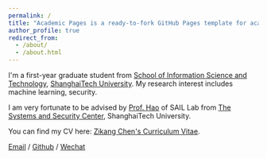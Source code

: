 ```yaml
---
permalink: /
title: "Academic Pages is a ready-to-fork GitHub Pages template for academic personal websites"
author_profile: true
redirect_from: 
  - /about/
  - /about.html
---
```


I'm a first-year graduate student from [School of Information Science and Technology](https://sist.shanghaitech.edu.cn/), [ShanghaiTech University](https://www.shanghaitech.edu.cn/). My research interest includes machine learning, security.

I am very fortunate to be advised by [Prof. Hao](https://qingyinghao.web.illinois.edu/) of SAIL Lab from [The Systems and Security Center](https://ssc.sist.shanghaitech.edu.cn/), ShanghaiTech University. 

You can find my CV here: [Zikang Chen's Curriculum Vitae](../assets/cv25-7-9.pdf).

[Email](mailto:XX@stu.pku.edu.cn) / [Github](https://github.com/QiuDi233) / [Wechat](../images/wechat.jpg) 

